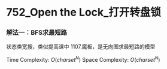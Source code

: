 # 752_Open the Lock_打开转盘锁

### 解法一：BFS求最短路

状态类宽搜，类似提高课中 1107.魔板，是无向图求最短路的模型

Time Complexity: $O(charset^N)$
Space Complexity: $O(charset^N)$
